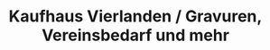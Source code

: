 ---
title: "Kaufhaus Vierlanden / Gravuren, Vereinsbedarf und mehr"
url: /hamburg/kaufhaus-vierlanden-gravuren-vereinsbedarf-und-mehr/
shop: Warenhaus
---